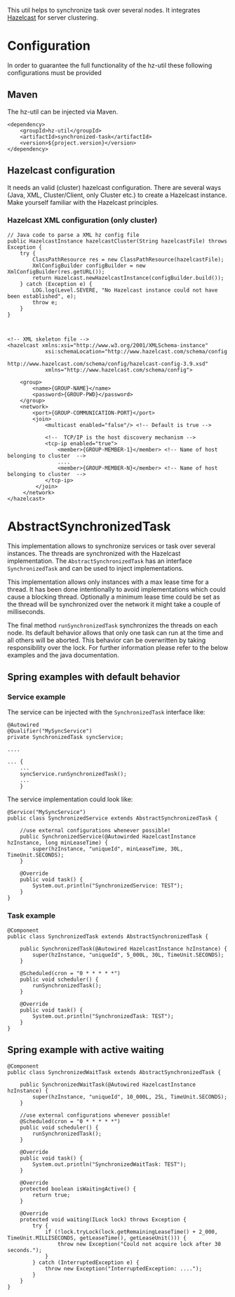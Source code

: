 This util helps to synchronize task over several nodes. It integrates [Hazelcast](https://hazelcast.com) for server clustering.

# Configuration

In order to guarantee the full functionality of the hz-util these following configurations must be provided
 
## Maven 
The hz-util can be injected via Maven.

    <dependency>
        <groupId>hz-util</groupId>
        <artifactId>synchronized-task</artifactId>
        <version>${project.version}</version>
    </dependency>
    


## Hazelcast configuration
It needs an valid (cluster) hazelcast configuration. There are several ways (Java, XML, Cluster/Client, only Cluster etc.) to create a Hazelcast instance. Make yourself familiar with the Hazelcast principles.

### Hazelcast XML configuration (only cluster)

    
    // Java code to parse a XML hz config file
    public HazelcastInstance hazelcastCluster(String hazelcastFile) throws Exception {
        try {
            ClassPathResource res = new ClassPathResource(hazelcastFile);
            XmlConfigBuilder configBuilder = new XmlConfigBuilder(res.getURL());
            return Hazelcast.newHazelcastInstance(configBuilder.build());
        } catch (Exception e) {
            LOG.log(Level.SEVERE, "No Hazelcast instance could not have been established", e);
            throw e;
        }
    }



    <!-- XML skeleton file -->
    <hazelcast xmlns:xsi="http://www.w3.org/2001/XMLSchema-instance" 
                xsi:schemaLocation="http://www.hazelcast.com/schema/config 
                                    http://www.hazelcast.com/schema/config/hazelcast-config-3.9.xsd" 
                xmlns="http://www.hazelcast.com/schema/config"> 
     
        <group>
            <name>{GROUP-NAME}</name>
            <password>{GROUP-PWD}</password>
        </group>
        <network> 
            <port>{GROUP-COMMUNICATION-PORT}</port>
            <join>
                <multicast enabled="false"/> <!-- Default is true -->
                    
                <!--  TCP/IP is the host discovery mechanism -->
                <tcp-ip enabled="true">
                    <member>{GROUP-MEMBER-1}</member> <!-- Name of host belonging to cluster  -->
                    ....
                    <member>{GROUP-MEMBER-N}</member> <!-- Name of host belonging to cluster  -->
                </tcp-ip>
             </join> 
         </network> 
    </hazelcast> 





# AbstractSynchronizedTask

This implementation allows to synchronize services or task over several instances. The threads are synchronized with the Hazelcast implementation. The `AbstractSynchronizedTask` has an interface `SynchronizedTask` and can be used to inject implementations. 

This implementation allows only instances with a max lease time for a thread. It has been done intentionally to avoid implementations which could cause a blocking thread. Optionally a minimum lease time could be set as the thread will be synchronized over the network it might take a couple of milliseconds.

The final method `runSynchronizedTask` synchronizes the threads on each node. Its default behavior allows that only one task can run at the time and all others will be aborted. This behavior can be overwritten by taking responsibility over the lock. For further information please refer to the below examples and the java documentation.


## Spring examples with default behavior


### Service example

The service can be injected with the `SynchronizedTask` interface like:

    @Autowired
    @Qualifier("MySyncService")
    private SynchronizedTask syncService;
    
    ....
    
    ... {
        ...
        syncService.runSynchronizedTask();
        ...
        }
    

The service implementation could look like:


    @Service("MySyncService")
    public class SynchronizedService extends AbstractSynchronizedTask {
    
        //use external configurations whenever possible!
        public SynchronizedService(@Autowirded HazelcastInstance hzInstance, long minLeaseTime) {
            super(hzInstance, "uniqueId", minLeaseTime, 30L, TimeUnit.SECONDS);
        }
    
        @Override
        public void task() {
            System.out.println("SynchronizedService: TEST");
        }
    }


### Task example

    @Component
    public class SynchronizedTask extends AbstractSynchronizedTask {
    
        public SynchronizedTask(@Autowired HazelcastInstance hzInstance) {
            super(hzInstance, "uniqueId", 5_000L, 30L, TimeUnit.SECONDS);
        }
    
        @Scheduled(cron = "0 * * * * *")
        public void scheduler() {
            runSynchronizedTask();
        }
    
        @Override
        public void task() {
            System.out.println("SynchronizedTask: TEST");
        }
    }


## Spring example with active waiting

    @Component
    public class SynchronizedWaitTask extends AbstractSynchronizedTask {
    
        public SynchronizedWaitTask(@Autowired HazelcastInstance hzInstance) {
            super(hzInstance, "uniqueId", 10_000L, 25L, TimeUnit.SECONDS);
        }
        
        //use external configurations whenever possible!
        @Scheduled(cron = "0 * * * * *")
        public void scheduler() {
            runSynchronizedTask();
        }
    
        @Override
        public void task() {
            System.out.println("SynchronizedWaitTask: TEST");
        }
    
        @Override
        protected boolean isWaitingActive() {
            return true;
        }
    
        @Override
        protected void waiting(ILock lock) throws Exception {
            try {
                if (!lock.tryLock(lock.getRemainingLeaseTime() + 2_000, TimeUnit.MILLISECONDS, getLeaseTime(), getLeaseUnit())) {
                    throw new Exception("Could not acquire lock after 30 seconds.");
                }
            } catch (InterruptedException e) {
                throw new Exception("InterruptedException: ....");
            }
        }
    }

